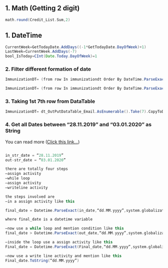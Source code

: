## 1. Math (Getting 2 digit)

```scala
math.round(Credit_List.Sum,2)
```
## 1. DateTime

```java
CurrentWeek=GetTodayDate.AddDays((-1*GetTodayDate.DayOfWeek)+1)
LastWeek=CurrentWeek.AddDays(-7)
bool_IsToday=CInt(Date.Today.DayOfWeek)=1
```





### 2. Filter different formation of date

```scala
ImmunizationDT= (from row In immunizationdt Order By DateTime.ParseExact(row(0).ToString, "MM/dd/yyyy", System.Globalization.CultureInfo.InvariantCulture) Ascending Select row).CopyToDataTable
```

```scala
ImmunizationDT= (from row In immunizationdt Order By DateTime.ParseExact(row(0).ToString, "M/d/yyyy", System.Globalization.CultureInfo.InvariantCulture) Ascending Select row).CopyToDataTable
```

### 3. Taking 1st 7th row from DataTable
```scala
ImmunizationDT= dt_OutPutDataTable_Email.AsEnumerable().Take(7).CopyToDataTable
```
### 4. Get all Dates between “28.11.2019” and “03.01.2020” as String
You can read more ([Click this link...]([https://github.com/rpa92/uipath/blob/main/README.md](https://forum.uipath.com/t/get-all-dates-between-28-11-2019-and-03-01-2020-as-string/143774/4)))

```scala

in_str_date = “28.11.2019”
out-str_date = “03.01.2020”

there are totally four steps
–assign activity
–while loop
–assign activity
–writeline activity

the steps involved are
–in a assign activity like this

final_date = Datetime.ParseExact(in_date,“dd.MM.yyyy”,system.globalization.cultureinfo.invariantculture)

where final_date is a datetime variable

–now use a while loop and mention condition like this
final_date > Datetime.ParseExact(out_date,“dd.MM.yyyy”,system.globalization.cultureinfo.invariantculture)

–inside the loop use a assign activity like this
Final_date = Datetime.ParseExact(Final_date,“dd.MM.yyyy”,system.globalization.cultureinfo.invariantculture).AddDays(1)

–now use a write line activity and mention like this
Final_date.ToString(“dd.MM.yyyy”)
```
